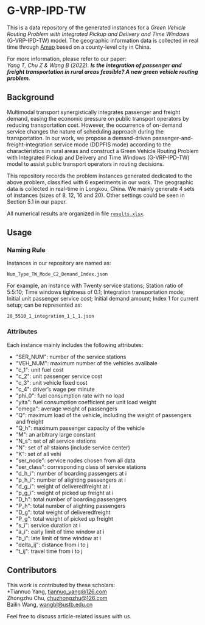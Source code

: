 # G-VRP-IPD-TW
This is a data repository of the generated instances for a *Green Vehicle Routing Problem with Integrated Pickup and Delivery and Time Windows* (G-VRP-IPD-TW) model. The geographic information data is collected in real time through [Amap](https://www.alibabacloud.com/zh/customers/autonavi) based on a county-level city in China.

For more information, please refer to our paper:  
*Yang T, Chu Z & Wang B (2022). **Is the integration of passenger and freight transportation in rural areas feasible? A new green vehicle routing problem.***
<!-- If you use this data in your scientific article, please cite our XXXX 2022 paper:  
*Tiannuo Yang, Zhongzhu Chu, Bailin Wang. Is the integration of passenger and freight transportation in rural ares feasible? A new Green Vehicle Routing Problem. DOI:XXX* -->

## Background
Multimodal transport synergistically integrates passenger and freight demand, easing the economic pressure on public transport operators by reducing transportation cost. However, the occurrence of on-demand service changes the nature of scheduling approach during the transportation. In our work, we propose a demand-driven passenger-and-freight-integration service mode (DDPFIS mode) according to the characteristics in rural areas and construct a Green Vehicle Routing Problem with Integrated Pickup and Delivery and Time Windows (G-VRP-IPD-TW) model to assist public transport operators in routing decisions. 

This repository records the problem instances generated dedicated to the above problem, classified with 6 experiments in our work. The geographic data is collected in real-time in Longkou, China. We mainly generate 4 sets of instances (sizes of 8, 12, 16 and 20). Other settings could be seen in Section 5.1 in our paper. 

All numerical results are organized in file [```results.xlsx```](https://github.com/tiannuo-yang/G-VRP-IPD-TW/blob/main/results.xlsx). 

## Usage
### Naming Rule
Instances in our repository are named as:   
```
Num_Type_TW_Mode_C2_Demand_Index.json
```   

For example, an instance with Twenty service stations; Station ratio of 5:5:10; Time windows tightness of 0.1; Integration transportation mode; Initial unit passenger service cost; Initial demand amount; Index 1 for current setup; can be represented as:
```
20_5510_1_integration_1_1_1.json 
```  

### Attributes
Each instance mainly includes the following attributes:
- "SER_NUM": number of the service stations
- "VEH_NUM": maximum number of the vehicles availbale
- "c_1": unit fuel cost
- "c_2": unit passenger service cost
- "c_3": unit vehicle fixed cost
- "c_4": driver’s wage per minute
- "phi_0": fuel consumption rate with no load
- "yita": fuel consumption coefficient per unit load weight
- "omega": average weight of passengers
- "Q": maximum load of the vehicle, including the weight of passengers and freight 
- "Q_h": maximum passenger capacity of the vehicle
- "M": an arbitrary large constant
- "N_s": set of all service stations
- "N": set of all staions (include service center)
- "K": set of all vehi
- "ser_node": service nodes chosen from all data
- "ser_class": corresponding class of service stations
- "d_h_i": number of boarding passengers at i
- "p_h_i": number of alighting passengers at i
- "d_g_i": weight of deliveredfreight at i
- "p_g_i": weight of picked up freight at i
- "D_h": total number of boarding passengers
- "P_h": total number of alighting passengers
- "D_g": total weight of deliveredfreight
- "P_g": total weight of picked up freight
- "s_i": service duration at i
- "a_i": early limit of time window at i
- "b_i": late limit of time window at i
- "delta_ij": distance from i to j
- "t_ij": travel time from i to j

## Contributors
This work is contributed by these scholars:  
*Tiannuo Yang, <tiannuo_yang@126.com>  
Zhongzhu Chu, <chuzhongzhu@126.com>  
Bailin Wang, <wangbl@ustb.edu.cn>  

Feel free to discuss article-related issues with us.